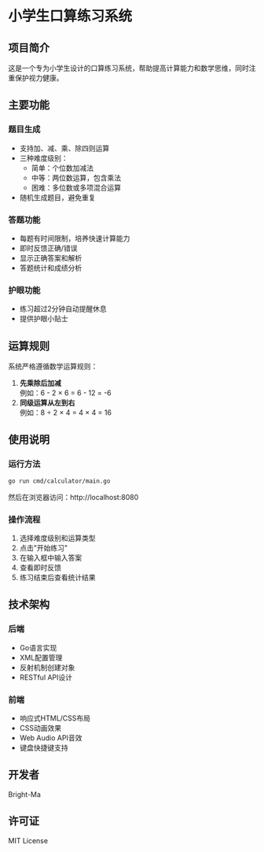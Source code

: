 # 小学生口算练习系统

## 项目简介
这是一个专为小学生设计的口算练习系统，帮助提高计算能力和数学思维，同时注重保护视力健康。

## 主要功能

### 题目生成
- 支持加、减、乘、除四则运算
- 三种难度级别：
  - 简单：个位数加减法
  - 中等：两位数运算，包含乘法
  - 困难：多位数或多项混合运算
- 随机生成题目，避免重复

### 答题功能
- 每题有时间限制，培养快速计算能力
- 即时反馈正确/错误
- 显示正确答案和解析
- 答题统计和成绩分析

### 护眼功能
- 练习超过2分钟自动提醒休息
- 提供护眼小贴士

## 运算规则
系统严格遵循数学运算规则：
1. **先乘除后加减**  
   例如：6 - 2 × 6 = 6 - 12 = -6
2. **同级运算从左到右**  
   例如：8 ÷ 2 × 4 = 4 × 4 = 16

## 使用说明

### 运行方法
```bash
go run cmd/calculator/main.go
```
然后在浏览器访问：http://localhost:8080

### 操作流程
1. 选择难度级别和运算类型
2. 点击"开始练习"
3. 在输入框中输入答案
4. 查看即时反馈
5. 练习结束后查看统计结果

## 技术架构

### 后端
- Go语言实现
- XML配置管理
- 反射机制创建对象
- RESTful API设计

### 前端
- 响应式HTML/CSS布局
- CSS动画效果
- Web Audio API音效
- 键盘快捷键支持

## 开发者
Bright-Ma

## 许可证
MIT License